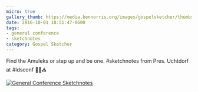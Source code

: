 ```yaml
---
micro: true
gallery_thumb: https://media.bennorris.org/images/gospelsketcher/thumbs/oct-16-3-uchtdorf-01.jpg
date: 2016-10-01 18:51:47-0600
tags:
- general conference
- sketchnotes
category: Gospel Sketcher
---
```


Find the Amuleks or step up and be one. #sketchnotes from Pres. Uchtdorf at #ldsconf ✍🏼⛪️

[![General Conference Sketchnotes](https://media.bennorris.org/images/gospelsketcher/general-conference/oct-2016/oct-16-3-uchtdorf-01.jpg)](https://media.bennorris.org/images/gospelsketcher/general-conference/oct-2016/oct-16-3-uchtdorf-01.jpg)
